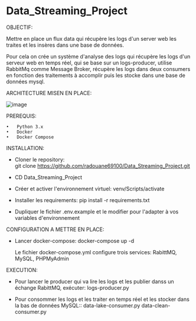 # Data_Streaming_Project

OBJECTIF: 

Mettre en place un flux data qui récupère les logs d'un server web les traites et les insères dans une base de données.

Pour cela on crée un système d'analyse des logs qui récupère les logs d'un serveur web en temps réel, qui se base sur  un logs-producer, utilise RabbitMq comme Message Broker, récupère les logs dans deux consumers en fonction des traitements à accomplir puis les stocke dans une base de données mysql.




ARCHITECTURE MISEN EN PLACE:



![image](https://user-images.githubusercontent.com/115105703/236688102-45526cc2-c72a-4280-8474-4265d2cf1c76.png)





PREREQUIS:


    •	Python 3.x
    •	Docker
    •	Docker Compose
    




INSTALLATION:

- Cloner le repository:  
  git clone https://github.com/radouane69100/Data_Streaming_Project.git
  
- CD Data_Streaming_Project

- Créer et activer l'environnement virtuel:
  venv/Scripts/activate
  
- Installer les requirements:
  pip install -r requirements.txt
  
- Dupliquer le fichier .env.example et le modifier pour l'adapter à vos variables d'environnement



CONFIGURATION A METTRE EN PLACE:


- Lancer docker-compose:
  docker-compose up -d
  
  Le fichier docker-compose.yml configure trois services: RabittMQ, MySQL, PHPMyAdmin
  
  
EXECUTION:


 - Pour lancer le producer qui va lire les logs et les publier danss un échange RabittMQ, exécuter: 
          logs-producer.py
          
 - Pour consommer les logs et les traiter en temps réel et les stocker dans la bas de données MySQL::
          data-lake-consumer.py
          data-clean-consumer.py

